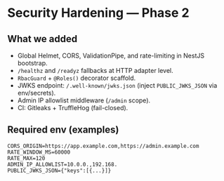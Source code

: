 # Security Hardening — Phase 2

## What we added
- Global Helmet, CORS, ValidationPipe, and rate-limiting in NestJS bootstrap.
- `/healthz` and `/readyz` fallbacks at HTTP adapter level.
- `RbacGuard` + `@Roles()` decorator scaffold.
- JWKS endpoint: `/.well-known/jwks.json` (inject `PUBLIC_JWKS_JSON` via env/secrets).
- Admin IP allowlist middleware (`/admin` scope).
- CI: Gitleaks + TruffleHog (fail-closed).

## Required env (examples)
```
CORS_ORIGIN=https://app.example.com,https://admin.example.com
RATE_WINDOW_MS=60000
RATE_MAX=120
ADMIN_IP_ALLOWLIST=10.0.0.,192.168.
PUBLIC_JWKS_JSON={"keys":[{...}]}
```
